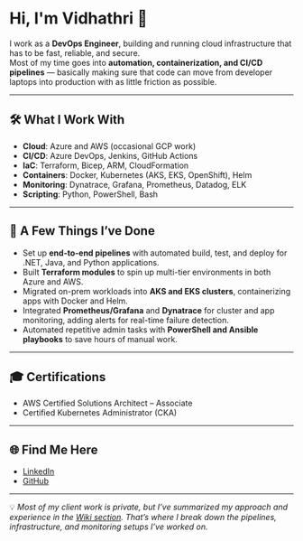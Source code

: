 # Hi, I'm Vidhathri 👋  

I work as a **DevOps Engineer**, building and running cloud infrastructure that has to be fast, reliable, and secure.  
Most of my time goes into **automation, containerization, and CI/CD pipelines** — basically making sure that code can move from developer laptops into production with as little friction as possible.  

---

## 🛠️ What I Work With
- **Cloud**: Azure and AWS (occasional GCP work)  
- **CI/CD**: Azure DevOps, Jenkins, GitHub Actions  
- **IaC**: Terraform, Bicep, ARM, CloudFormation  
- **Containers**: Docker, Kubernetes (AKS, EKS, OpenShift), Helm  
- **Monitoring**: Dynatrace, Grafana, Prometheus, Datadog, ELK  
- **Scripting**: Python, PowerShell, Bash  

---

## 📌 A Few Things I’ve Done
- Set up **end-to-end pipelines** with automated build, test, and deploy for .NET, Java, and Python applications.  
- Built **Terraform modules** to spin up multi-tier environments in both Azure and AWS.  
- Migrated on-prem workloads into **AKS and EKS clusters**, containerizing apps with Docker and Helm.  
- Integrated **Prometheus/Grafana** and **Dynatrace** for cluster and app monitoring, adding alerts for real-time failure detection.  
- Automated repetitive admin tasks with **PowerShell and Ansible playbooks** to save hours of manual work.  

---

## 🎓 Certifications
- AWS Certified Solutions Architect – Associate  
- Certified Kubernetes Administrator (CKA)  

---

## 🌐 Find Me Here
- [LinkedIn](https://www.linkedin.com/in/vidhathri-a-reddy)  
- [GitHub](https://github.com/vidhathrisani)  

---

💡 *Most of my client work is private, but I’ve summarized my approach and experience in the [Wiki section](https://github.com/vidhathrisani/vidhathriasani/wiki). That’s where I break down the pipelines, infrastructure, and monitoring setups I’ve worked on.*

